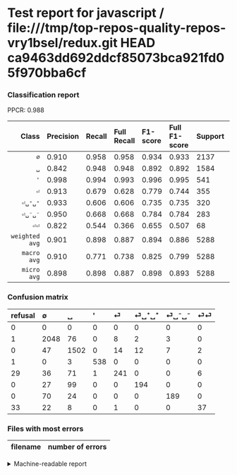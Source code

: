 # Test report for javascript / file:///tmp/top-repos-quality-repos-vry1bsel/redux.git HEAD ca9463dd692ddcf85073bca921fd05f970bba6cf

### Classification report

PPCR: 0.988

| Class | Precision | Recall | Full Recall | F1-score | Full F1-score | Support | Full Support | PPCR |
|------:|:----------|:-------|:------------|:---------|:---------|:--------|:-------------|:-----|
| `∅` | 0.910| 0.958| 0.958| 0.934| 0.933| 2137| 2138| 1.000 |
| `␣` | 0.842| 0.948| 0.948| 0.892| 0.892| 1584| 1584| 1.000 |
| `'` | 0.998| 0.994| 0.993| 0.996| 0.995| 541| 542| 0.998 |
| `⏎` | 0.913| 0.679| 0.628| 0.779| 0.744| 355| 384| 0.924 |
| `⏎␣⁺␣⁺` | 0.933| 0.606| 0.606| 0.735| 0.735| 320| 320| 1.000 |
| `⏎␣⁻␣⁻` | 0.950| 0.668| 0.668| 0.784| 0.784| 283| 283| 1.000 |
| `⏎⏎` | 0.822| 0.544| 0.366| 0.655| 0.507| 68| 101| 0.673 |
| `weighted avg` | 0.901| 0.898| 0.887| 0.894| 0.886| 5288| 5352| 0.988 |
| `macro avg` | 0.910| 0.771| 0.738| 0.825| 0.799| 5288| 5352| 0.988 |
| `micro avg` | 0.898| 0.898| 0.887| 0.898| 0.893| 5288| 5352| 0.988 |

### Confusion matrix

|refusal|  ∅| ␣| '| ⏎| ⏎␣⁺␣⁺| ⏎␣⁻␣⁻| ⏎⏎| 
|:---|:---|:---|:---|:---|:---|:---|:---|
|0 |0 |0 |0 |0 |0 |0 |0 |
|1 |2048 |76 |0 |8 |2 |3 |0 |
|0 |47 |1502 |0 |14 |12 |7 |2 |
|1 |0 |3 |538 |0 |0 |0 |0 |
|29 |36 |71 |1 |241 |0 |0 |6 |
|0 |27 |99 |0 |0 |194 |0 |0 |
|0 |70 |24 |0 |0 |0 |189 |0 |
|33 |22 |8 |0 |1 |0 |0 |37 |

### Files with most errors

| filename | number of errors|
|:----:|:-----|

<details>
    <summary>Machine-readable report</summary>
```json
{
  "cl_report": {"\u0027": {"f1-score": 0.9962962962962962, "precision": 0.9981447124304267, "recall": 0.9944547134935305, "support": 541}, "macro avg": {"f1-score": 0.8249680331805254, "precision": 0.9097584921209366, "recall": 0.7711607538944415, "support": 5288}, "micro avg": {"f1-score": 0.898071104387292, "precision": 0.898071104387292, "recall": 0.898071104387292, "support": 5288}, "weighted avg": {"f1-score": 0.8936310991585548, "precision": 0.9014234120211826, "recall": 0.898071104387292, "support": 5288}, "\u2205": {"f1-score": 0.9336676544335537, "precision": 0.9102222222222223, "recall": 0.9583528310715957, "support": 2137}, "\u23ce": {"f1-score": 0.778675282714055, "precision": 0.9128787878787878, "recall": 0.6788732394366197, "support": 355}, "\u23ce\u23ce": {"f1-score": 0.654867256637168, "precision": 0.8222222222222222, "recall": 0.5441176470588235, "support": 68}, "\u23ce\u2423\u207a\u2423\u207a": {"f1-score": 0.7348484848484849, "precision": 0.9326923076923077, "recall": 0.60625, "support": 320}, "\u23ce\u2423\u207b\u2423\u207b": {"f1-score": 0.7842323651452283, "precision": 0.949748743718593, "recall": 0.6678445229681979, "support": 283}, "\u2423": {"f1-score": 0.8921888921888922, "precision": 0.8424004486819966, "recall": 0.9482323232323232, "support": 1584}},
  "cl_report_full": {"\u0027": {"f1-score": 0.9953746530989823, "precision": 0.9981447124304267, "recall": 0.992619926199262, "support": 542}, "macro avg": {"f1-score": 0.7986822496830012, "precision": 0.9097584921209366, "recall": 0.7381131652075604, "support": 5352}, "micro avg": {"f1-score": 0.8926691729323308, "precision": 0.898071104387292, "recall": 0.8873318385650224, "support": 5352}, "weighted avg": {"f1-score": 0.8860907098351156, "precision": 0.9010168512489692, "recall": 0.8873318385650224, "support": 5352}, "\u2205": {"f1-score": 0.9334548769371013, "precision": 0.9102222222222223, "recall": 0.9579045837231057, "support": 2138}, "\u23ce": {"f1-score": 0.7438271604938271, "precision": 0.9128787878787878, "recall": 0.6276041666666666, "support": 384}, "\u23ce\u23ce": {"f1-score": 0.5068493150684931, "precision": 0.8222222222222222, "recall": 0.36633663366336633, "support": 101}, "\u23ce\u2423\u207a\u2423\u207a": {"f1-score": 0.7348484848484849, "precision": 0.9326923076923077, "recall": 0.60625, "support": 320}, "\u23ce\u2423\u207b\u2423\u207b": {"f1-score": 0.7842323651452283, "precision": 0.949748743718593, "recall": 0.6678445229681979, "support": 283}, "\u2423": {"f1-score": 0.8921888921888922, "precision": 0.8424004486819966, "recall": 0.9482323232323232, "support": 1584}},
  "ppcr": 0.9880418535127056
}
```
</details>
